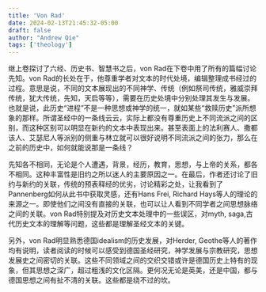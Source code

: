 ```yaml
---
title: 'Von Rad'
date: 2024-02-13T21:45:32-05:00
draft: false
author: "Andrew Qie"
tags: ['theology']
---
```


继上卷探讨了六经、历史书、智慧书之后，von Rad在下卷中用了所有的篇幅讨论先知。von Rad的长处在于，他尊重学者对文本的时代处境，编辑整理成书经过的过程。意思是说，不同的文本展现出的不同神学、传统（例如祭司传统，雅威崇拜传统，犹大传统，先知，天启等等），需要在历史处境中分别处理其发生与发展。也就是说，此历史“进程”不是一种思想或神学的统一，就如某些“救赎历史”派所想象的那样。所谓圣经中的一条线云云，实际上都没有尊重历史上不同流派之间的区别，而这种区别可以明显在新约的文本中表现出来。甚至表面上的法利赛人、撒都该人、艾瑟尼人等派别的侧重与林立就可以很好说明不同流派之间的张力，那么在之前的历史中，如何就能说那是一条线？

先知各不相同，无论是个人遭遇，背景，经历，教育，思想，与上帝的关系，都各不相同。这种丰富性是旧约之所以迷人的主要原因之一。在最后，作者还讨论了旧约与新约的关联，传统的预表释经的优劣，讨论精彩之处，让我看到了Pannenberg如何从此书中获取灵感，还有Hans Frei, Richard Hays等人的理论的来源之一。即使他们之间没有直接的关联，也可以让人看到不同学者之间思想脉络之间的关联。von Rad特别提及对历史文本处理中的一些误区，对myth, saga,古代历史文本的理解等问题，这些都是理解圣经文本的关键。

另外，von Rad明显熟悉德国idealism的历史发展，对Herder, Geothe等人的著作均有说明，读者阅读的时候可以感受到德国圣经研究，神学发展与宗教研究，思想发展史之间密切的关联。这些不同领域之间的交织交错或许是德国历史上特有的现象，但其思想之深广，超过粗浅的文化区隔。更何况无论是英美，还是中国，都与德国思想之间有扯不清的关联。这些都是绕不过的坎。